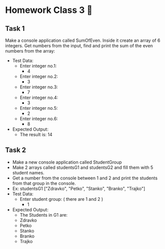 # Homework Class 3 📒

## Task 1
Make a console application called SumOfEven. Inside it create an array of 6 integers. Get numbers from the input, find and print the sum of the even numbers from the array:
* Test Data:
  * Enter integer no.1:
    * 4
  * Enter integer no.2:
    * 3
  * Enter integer no.3:
    * 7
  * Enter integer no.4:
    * 3
  * Enter integer no.5:
    * 2
  * Enter integer no.6:
    * 8
* Expected Output:
  * The result is: 14

## Task 2
* Make a new console application called StudentGroup
* Make 2 arrays called studentsG1 and studentsG2 and fill them with 5 student names. 
* Get a number from the console between 1 and 2 and print the students from that group in the console.
* Ex: studentsG1 ["Zdravko", "Petko", "Stanko", "Branko", "Trajko"]
* Test Data:
  * Enter student group: ( there are 1 and 2 )
    * 1
* Expected Output:
  * The Students in G1 are: 
  * Zdravko
  * Petko
  * Stanko
  * Branko
  * Trajko

